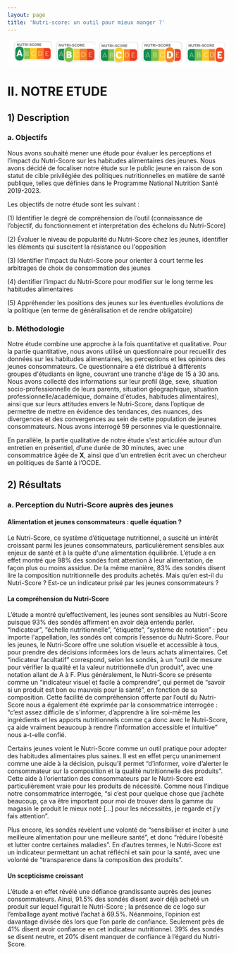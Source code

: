 ```yaml
---
layout: page
title: 'Nutri-score: un outil pour mieux manger ?'
---
```


![screenshot](declinaison-logo-nutriscore.jpg)
# II. NOTRE ETUDE
## 1) Description
### a. Objectifs

Nous avons souhaité mener une étude pour évaluer les perceptions et l’impact du Nutri-Score sur les habitudes alimentaires des jeunes. Nous avons décidé de focaliser notre étude sur le public jeune en raison de son statut de cible privilégiée des politiques nutritionnelles en matière de santé publique, telles que définies dans le Programme National Nutrition Santé 2019-2023.

Les objectifs de notre étude sont les suivant : 

(1) Identifier le degré de compréhension de l’outil (connaissance de l’objectif, du fonctionnement et interprétation des échelons du Nutri-Score)

(2) Évaluer le niveau de popularité du Nutri-Score chez les jeunes, identifier les éléments qui suscitent la résistance ou l'opposition

(3) Identifier l’impact du Nutri-Score pour orienter à court terme les arbitrages de choix de consommation des jeunes 

(4) dentifier l’impact du Nutri-Score pour modifier sur le long terme les habitudes alimentaires 

(5) Appréhender les positions des jeunes sur les éventuelles évolutions de la politique (en terme de généralisation et de rendre obligatoire)

### b. Méthodologie 

Notre étude combine une approche à la fois quantitative et qualitative. Pour la partie quantitative, nous avons utilisé un questionnaire pour recueillir des données sur les habitudes alimentaires, les perceptions et les opinions des jeunes consommateurs. Ce questionnaire a été distribué à différents groupes d'étudiants en ligne, couvrant une tranche d'âge de 15 à 30 ans. Nous avons collecté des informations sur leur profil (âge, sexe, situation socio-professionnelle de leurs parents, situation géographique, situation professionnelle/académique, domaine d'études, habitudes alimentaires), ainsi que sur leurs attitudes envers le Nutri-Score, dans l’optique de permettre de mettre en évidence des tendances, des nuances, des divergences et des convergences au sein de cette population de jeunes consommateurs. Nous avons interrogé 59 personnes via le questionnaire. 

En parallèle, la partie qualitative de notre étude s'est articulée autour d’un entretien en présentiel, d’une durée de 30 minutes, avec une consommatrice âgée de **X**, ainsi que d'un entretien écrit avec un chercheur en politiques de Santé à l’OCDE.

## 2) Résultats
### a. Perception du Nutri-Score auprès des jeunes

#### Alimentation et jeunes consommateurs : quelle équation ?

Le Nutri-Score, ce système d’étiquetage nutritionnel, a suscité un intérêt croissant parmi les jeunes consommateurs, particulièrement sensibles aux enjeux de santé et à la quête d'une alimentation équilibrée. L’étude a en effet montré que 98% des sondés font attention à leur alimentation, de façon plus ou moins assidue. De la même manière, 83% des sondés disent lire la composition nutritionnelle des produits achetés. Mais qu’en est-il du Nutri-Score ? Est-ce un indicateur prisé par les jeunes consommateurs ? 

#### La compréhension du Nutri-Score

L’étude a montré qu’effectivement, les jeunes sont sensibles au Nutri-Score puisque 93% des sondés affirment en avoir déjà entendu parler. “Indicateur”, “échelle nutritionnelle”, “étiquette”, “système de notation” : peu importe l'appellation, les sondés ont compris l’essence du Nutri-Score. Pour les jeunes, le Nutri-Score offre une solution visuelle et accessible à tous, pour prendre des décisions informées lors de leurs achats alimentaires. Cet “indicateur facultatif” correspond, selon les sondés, à un “outil de mesure pour vérifier la qualité et la valeur nutritionnelle d’un produit”, avec une notation allant de A à F. Plus généralement, le Nutri-Score se présente comme un “indicateur visuel et facile à comprendre”, qui permet de “savoir si un produit est bon ou mauvais pour la santé”, en fonction de sa composition. Cette facilité de compréhension offerte par l’outil du Nutri-Score nous a également été exprimée par la consommatrice interrogée : “c’est assez difficile de s'informer, d’apprendre à lire soi-même les ingrédients et les apports nutritionnels comme ça donc avec le Nutri-Score, ça aide vraiment beaucoup à rendre l’information accessible et intuitive” nous a-t-elle confié. 

Certains jeunes voient le Nutri-Score comme un outil pratique pour adopter des habitudes alimentaires plus saines. Il est en effet perçu unanimement comme une aide à la décision, puisqu’il permet “d’informer, voire d’alerter le consommateur sur la composition et la qualité nutritionnelle des produits”. Cette aide à l’orientation des consommateurs par le Nutri-Score est particulièrement vraie pour les produits de nécessité. Comme nous l’indique notre consommatrice interrogée, “si c’est pour quelque chose que j’achète beaucoup, ça va être important pour moi de trouver dans la gamme du magasin le produit le mieux noté [...] pour les nécessités, je regarde et j’y fais attention”. 

Plus encore, les sondés révèlent une volonté de “sensibiliser et inciter à une meilleure alimentation pour une meilleure santé”, et donc “réduire l’obésité et lutter contre certaines maladies”. En d’autres termes, le Nutri-Score est un indicateur permettant un achat réfléchi et sain pour la santé, avec une volonté de “transparence dans la composition des produits”. 

#### Un scepticisme croissant

L’étude a en effet révélé une défiance grandissante auprès des jeunes consommateurs. Ainsi, 91.5% des sondés disent avoir déjà acheté un produit sur lequel figurait le Nutri-Score ; la présence de ce logo sur l’emballage ayant motivé l’achat à 69.5%. Néanmoins, l’opinion est davantage divisée dès lors que l’on parle de confiance. Seulement près de 41% disent avoir confiance en cet indicateur nutritionnel. 39% des sondés se disent neutre, et 20% disent manquer de confiance à l’égard du Nutri-Score.
